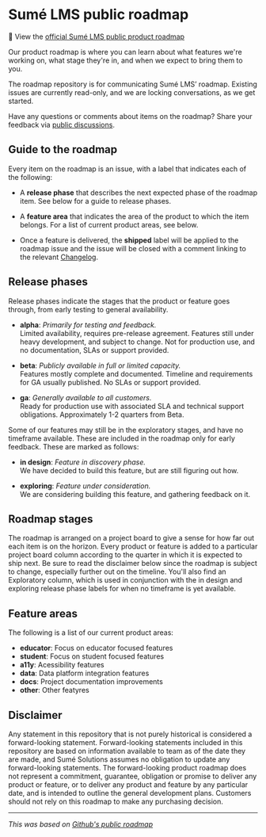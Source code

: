 # Sumé LMS public roadmap

:stars: View the [official Sumé LMS public product roadmap](https://github.com/orgs/sumelms/projects/4/views/1)

Our product roadmap is where you can learn about what features we're working on, what stage they're in, and when we expect to bring them to you.

The roadmap repository is for communicating Sumé LMS’ roadmap. Existing issues are currently read-only, and we are locking conversations, as we get started.

Have any questions or comments about items on the roadmap? Share your feedback via [public discussions](https://github.com/orgs/sumelms/discussions).


## Guide to the roadmap

Every item on the roadmap is an issue, with a label that indicates each of the following:

- A **release phase** that describes the next expected phase of the roadmap item. See below for a guide to release phases.

- A **feature area** that indicates the area of the product to which the item belongs. For a list of current product areas, see below.

- Once a feature is delivered, the **shipped** label will be applied to the roadmap issue and the issue will be closed with a comment linking to the relevant [Changelog](https://sumelms.com/changelog).

## Release phases

Release phases indicate the stages that the product or feature goes through, from early testing to general availability.

- **alpha**: _Primarily for testing and feedback._ \
Limited availability, requires pre-release agreement. Features still under heavy development, and subject to change. Not for production use, and no documentation, SLAs or support provided.

- **beta**: _Publicly available in full or limited capacity._ \
Features mostly complete and documented. Timeline and requirements for GA usually published. No SLAs or support provided.

- **ga**: _Generally available to all customers._ \
Ready for production use with associated SLA and technical support obligations. Approximately 1-2 quarters from Beta.

Some of our features may still be in the exploratory stages, and have no timeframe available. These are included in the roadmap only for early feedback. These are marked as follows:

- **in design**: _Feature in discovery phase._ \
We have decided to build this feature, but are still figuring out how.

- **exploring**: _Feature under consideration._ \
We are considering building this feature, and gathering feedback on it.

## Roadmap stages

The roadmap is arranged on a project board to give a sense for how far out each item is on the horizon. Every product or feature is added to a particular project board column according to the quarter in which it is expected to ship next. Be sure to read the disclaimer below since the roadmap is subject to change, especially further out on the timeline. You'll also find an Exploratory column, which is used in conjunction with the in design and exploring release phase labels for when no timeframe is yet available.

## Feature areas

The following is a list of our current product areas:

- **educator**: Focus on educator focused features
- **student**: Focus on student focused features
- **a11y**: Acessibility features
- **data**: Data platform integration features
- **docs**: Project documentation improvements
- **other**: Other featyres

## Disclaimer

Any statement in this repository that is not purely historical is considered a forward-looking statement. Forward-looking statements included in this repository are based on information available to team as of the date they are made, and Sumé Solutions assumes no obligation to update any forward-looking statements. The forward-looking product roadmap does not represent a commitment, guarantee, obligation or promise to deliver any product or feature, or to deliver any product and feature by any particular date, and is intended to outline the general development plans. Customers should not rely on this roadmap to make any purchasing decision.

---
_This was based on [Github's public roadmap](https://github.com/github/roadmap)_